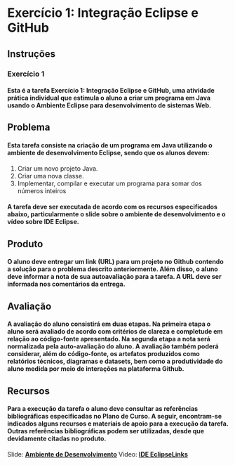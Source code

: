 # Exercício 1: Integração Eclipse e GitHub

## Instruções

### Exercício 1

#### Esta é a tarefa Exercício 1: Integração Eclipse e GitHub, uma atividade prática individual que estimula o aluno a criar um programa em Java usando o Ambiente Eclipse para desenvolvimento de sistemas Web.

## Problema
#### Esta tarefa consiste na criação de um programa em Java utilizando o ambiente de desenvolvimento Eclipse, sendo que os alunos devem:

1. Criar um novo projeto Java.
2. Criar uma nova classe.
3. Implementar, compilar e executar um programa para somar dos números inteiros

#### A tarefa deve ser executada de acordo com os recursos especificados abaixo, particularmente o slide sobre o ambiente de desenvolvimento e o vídeo sobre IDE Eclipse.

## Produto
#### O aluno deve entregar um link (URL) para um projeto no Github contendo a solução para o problema descrito anteriormente. Além disso, o aluno deve informar a nota de sua autoavaliação para a tarefa. A URL deve ser informada nos comentários da entrega.

## Avaliação
#### A avaliação do aluno consistirá em duas etapas. Na primeira etapa o aluno será avaliado de acordo com critérios de clareza e completude em relação ao código-fonte apresentado. Na segunda etapa a nota será normalizada pela auto-avaliação do aluno.  A avaliação também poderá considerar, além do código-fonte, os artefatos produzidos como relatórios técnicos, diagramas e datasets, bem como a produtividade do aluno medida por meio de interações na plataforma Github.

## Recursos
#### Para a execução da tarefa o aluno deve consultar as referências bibliográficas especificadas no Plano de Curso. A seguir, encontram-se indicados alguns recursos e materiais de apoio para a execução da tarefa. Outras referências bibliográficas podem ser utilizadas, desde que devidamente citadas no produto.

Slide: **[Ambiente de Desenvolvimento](https://drive.google.com/file/d/1WiPN0dLv5VGhsn5qRh29YZIvGlPUKmdC/view)**
Video: **[IDE EclipseLinks](https://www.youtube.com/watch?v=YCEkvTXwMjw)**

